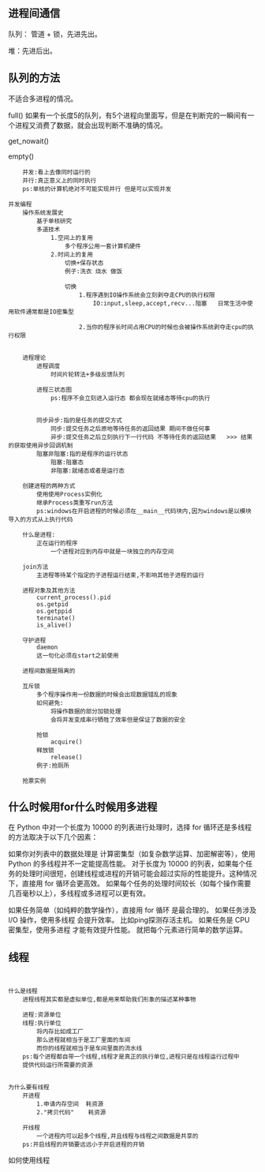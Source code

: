 ## 进程间通信

队列： 管道 + 锁，先进先出。

堆：先进后出。



## 队列的方法

不适合多进程的情况。

full()   如果有一个长度5的队列，有5个进程向里面写，但是在判断完的一瞬间有一个进程又消费了数据，就会出现判断不准确的情况。

get_nowait()

empty()

```text
	并发:看上去像同时运行的
	并行:真正意义上的同时执行
	ps:单核的计算机绝对不可能实现并行 但是可以实现并发
	
并发编程
	操作系统发展史
		基于单核研究
		多道技术
			1.空间上的复用
				多个程序公用一套计算机硬件
			2.时间上的复用
				切换+保存状态
				例子:洗衣 烧水 做饭
				
				切换
					1.程序遇到IO操作系统会立刻剥夺走CPU的执行权限
						IO:input,sleep,accept,recv...阻塞   日常生活中使用软件通常都是IO密集型
					
					2.当你的程序长时间占用CPU的时候也会被操作系统剥夺走cpu的执行权限
					
						
	进程理论
		进程调度
			时间片轮转法+多级反馈队列
		
		进程三状态图
			ps:程序不会立刻进入运行态 都会现在就绪态等待cpu的执行
			
			
		同步异步:指的是任务的提交方式
			同步:提交任务之后原地等待任务的返回结果 期间不做任何事
			异步:提交任务之后立刻执行下一行代码 不等待任务的返回结果   >>> 结果的获取使用异步回调机制
		阻塞非阻塞:指的是程序的运行状态
			阻塞:阻塞态
			非阻塞:就绪态或者是运行态
		
	创建进程的两种方式
		使用使用Process实例化
		继承Process类重写run方法
		ps:windows在开启进程的时候必须在__main__代码块内,因为windows是以模块导入的方式从上执行代码
		
	什么是进程:
		正在运行的程序
			一个进程对应到内存中就是一块独立的内存空间
	
	join方法
		主进程等待某个指定的子进程运行结束,不影响其他子进程的运行
	
	进程对象及其他方法
		current_process().pid
		os.getpid
		os.getppid
		terminate()
		is_alive()
	
	守护进程
		daemon
		这一句化必须在start之前使用
	
	进程间数据是隔离的
	
	互斥锁
		多个程序操作用一份数据的时候会出现数据错乱的现象
		如何避免:
			将操作数据的部分加锁处理
			会将并发变成串行牺牲了效率但是保证了数据的安全
			
		抢锁
			acquire()
		释放锁
			release()
		例子:抢厕所
		
	抢票实例
```

## 什么时候用for什么时候用多进程


在 Python 中对一个长度为 10000 的列表进行处理时，选择 for 循环还是多线程的方法取决于以下几个因素：

如果你对列表中的数据处理是 计算密集型（如复杂数学运算、加密解密等），使用 Python 的多线程并不一定能提高性能。
对于长度为 10000 的列表，如果每个任务的处理时间很短，创建线程或进程的开销可能会超过实际的性能提升。这种情况下，直接用 for 循环会更高效。
如果每个任务的处理时间较长（如每个操作需要几百毫秒以上），多线程或多进程可以更有效。

如果任务简单（如纯粹的数学操作），直接用 for 循环 是最合理的。
如果任务涉及 I/O 操作，使用多线程 会提升效率。
    比如ping探测存活主机。
如果任务是 CPU 密集型，使用多进程 才能有效提升性能。
    就把每个元素进行简单的数学运算。


## 线程

```text


什么是线程
    进程线程其实都是虚拟单位,都是用来帮助我们形象的描述某种事物

    进程:资源单位
    线程:执行单位
        将内存比如成工厂
        那么进程就相当于是工厂里面的车间
        而你的线程就相当于是车间里面的流水线
    ps:每个进程都自带一个线程,线程才是真正的执行单位,进程只是在线程运行过程中
    提供代码运行所需要的资源


为什么要有线程
    开进程
        1.申请内存空间  耗资源
        2."拷贝代码"    耗资源

    开线程
        一个进程内可以起多个线程,并且线程与线程之间数据是共享的
    ps:开启线程的开销要远远小于开启进程的开销

```
如何使用线程